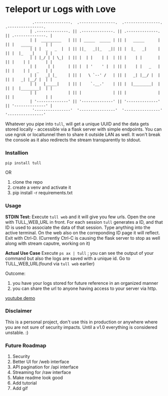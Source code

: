 # `T`eleport `U`r `L`ogs with `L`ove

```
            .----------------.  .----------------.  .----------------.  .----------------.   
           | .--------------. || .--------------. || .--------------. || .--------------. |  
           | |  _________   | || | _____  _____ | || |   _____      | || |   _____      | |  
           | | |  _   _  |  | || ||_   _||_   _|| || |  |_   _|     | || |  |_   _|     | |  
           | | |_/ | | \_|  | || |  | |    | |  | || |    | |       | || |    | |       | |  
           | |     | |      | || |  | '    ' |  | || |    | |   _   | || |    | |   _   | |  
           | |    _| |_     | || |   \ `--' /   | || |   _| |__/ |  | || |   _| |__/ |  | |  
           | |   |_____|    | || |    `.__.'    | || |  |________|  | || |  |________|  | |  
           | |              | || |              | || |              | || |              | |  
           | '--------------' || '--------------' || '--------------' || '--------------' |  
            '----------------'  '----------------'  '----------------'  '----------------'   
```
Whatever you pipe into `tull`, will get a unique UUID and the data gets stored locally - accessible via a flask server with simple endpoints. You can use ngrok or localtunnel then to share it outside LAN as well. It won't break the console as it also redirects the stream transparently to stdout.

### Installion

`pip install tull`

OR

1. clone the repo
2. create a venv and activate it
3. pip install -r requirements.txt

### Usage

**STDIN Test:**
Execute `tull web` and it will give you few urls. Open the one with TULL_WEB_URL in front.
For each session `tull` generates a ID, and that ID is used to associate the data of that session.
Type anything into the active terminal. On the web also on the correponding ID page it will reflect.
Exit with Ctrl-D. (Currently Ctrl-C is causing the flask server to stop as well along with stream caputre, working on it)

**Actual Use Case**
Execute `ps ax | tull` ; you can see the output of your command but also the logs are saved with a unique id. Go to TULL_WEB_URL(found via `tull web` earlier)

Outcome:
1. you have your logs stored for future reference in an organized manner
2. you can share the url to anyone having access to your server via http. 

[youtube demo](https://www.youtube.com/watch?v=AQ6V2fIx1tw)

### Disclaimer

This is a personal project, don't use this in production or anywhere where you are not sure of security impacts. Until a v1.0 everything is considered unstable. :)

### Future Roadmap

 1. Security 
 2. Better UI for /web interface
 3. API pagination for /api interface
 4. Streaming for /raw interface
 5. Make readme look good
 6. Add tutorial
 7. Add gif
